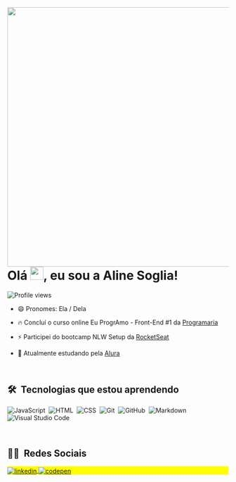 <img align="right" height="590em" src="https://raw.githubusercontent.com/gist/alinesoglia/bad161d8b39e5b54c88a8d08d27299fd/raw/0affea7e5dd8b6ffdee2a9e1f668877a89c54a49/githubcard.svg"/>
<h1 align="left">Olá <img src="https://raw.githubusercontent.com/kaueMarques/kaueMarques/master/hi.gif" width="30px">, eu sou a Aline Soglia!</h1>
  
 <p align="left"> <img src="https://komarev.com/ghpvc/?username=alinesoglia&color=yellow" alt="Profile views" /> </p>
 
- 😄 Pronomes: Ela / Dela 
- 🔥 Concluí o curso online Eu ProgrAmo - Front-End #1 da [Programaria](https://www.programaria.org/)
- ⚡ Participei do bootcamp NLW Setup da [RocketSeat](https://www.rocketseat.com.br/) 

- 🔭 Atualmente estudando pela [Alura](https://www.alura.com.br/)

<br>

<h2> 🛠 &nbsp;Tecnologias que estou aprendendo</h2>

![JavaScript](https://img.shields.io/badge/-JavaScript-05122A?style=flat&logo=javascript)&nbsp;
![HTML](https://img.shields.io/badge/-HTML-05122A?style=flat&logo=HTML5)&nbsp;
![CSS](https://img.shields.io/badge/-CSS-05122A?style=flat&logo=CSS3&logoColor=1572B6)&nbsp;
![Git](https://img.shields.io/badge/-Git-05122A?style=flat&logo=git)&nbsp;
![GitHub](https://img.shields.io/badge/-GitHub-05122A?style=flat&logo=github)&nbsp;
![Markdown](https://img.shields.io/badge/-Markdown-05122A?style=flat&logo=markdown)&nbsp;
![Visual Studio Code](https://img.shields.io/badge/-Visual%20Studio%20Code-05122A?style=flat&logo=visual-studio-code&logoColor=007ACC)&nbsp;

<!--<br><br>
## ⚙️ &nbsp;GitHub Analytics

<p align="left">
<img width="530em" src="https://github-readme-stats.vercel.app/api?username=alinesoglia&theme=radical&show_icons=true" alt="alinesoglia's stats"/>
<img width="530em" src="https://github-readme-stats.vercel.app/api/top-langs/?username=alinesoglia&layout=compact&theme=vision-friendly-dark" alt="alinesoglia's most languages"/>
</p>
-->

<br>
<h2>👨‍💻 &nbsp;Redes Sociais</h2>

<p align="left" style="background:yellow">
 <a href="https://www.linkedin.com/in/aline-pelegrino-soglia-913b57183/" target="_blank">
  <img align="center" src="https://img.shields.io/badge/-alinepelegrinosoglia-05122A?style=flat&logo=linkedin" alt="linkedin"/>
</a>
<a href="https://codepen.io/alinesoglia/" target="_blank">
  <img align="center" src="https://img.shields.io/badge/-alinesoglia-05122A?style=flat&logo=codepen" alt="codepen"/>
</a>
</p>
